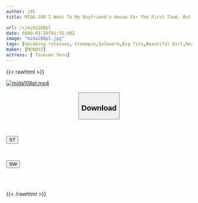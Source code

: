 ```yaml
---
author: j91
title: MIDA-108 I Went To My Boyfriend's House For The First Time, But The Man Who Lived There Was A Filthy Old Man With A High Sex Drive. I Was Tricked Into Going To His House, And He Drugged Me With Aphrodisiacs And Forced Me To Cum Inside Him 10 Times... Tsukigumo Yoru

url: /v/mida108pl
date: 0000-03-28T01:55:00Z
image: "mida108pl.jpg"
tags: [Upcoming releases, Creampie,Solowork,Big Tits,Beautiful Girl,Nasty, Hardcore,Drama	]
maker: [MOODYZ]
actress: [ Tsukumo Yoru]
---
```



{{< rawhtml >}}

<div class="video" data-videoid="pending_link.html">
    <a href="javascript:;">
        <img src="/v/mida108pl/mida108pl.jpg" width="WIDTH" height="HEIGHT" alt="mida108pl.mp4" loading="lazy">
    </a>
</div>

<script type="text/javascript" src="https://j91.asia/asset/on-demand-pend.js"></script>

<br>
  <link rel="stylesheet" href="https://j91.asia/asset/bs5.css">
  
  <center>
  <button class="btn btn-primary" type="button" data-bs-toggle="collapse" data-bs-target=".multi-collapse" aria-expanded="false" aria-controls="multiCollapseExample1 multiCollapseExample2"><h2>Download</h2></button></center>
</p>
<div class="row">
  <div class="col">
    <div class="collapse multi-collapse" id="multiCollapseExample1">
      <div class="card card-body">
	      	      <br>
<div class="buttons">  
<p><a href="https://j91.asia/pending_link.html" target="_blank"><button class="btn-hover color-3"><i class="fa fa-download"></i> ST</button></a></p></div>
    </div>
  </div>
</div>
  <div class="col">
    <div class="collapse multi-collapse" id="multiCollapseExample2">
      <div class="card card-body">
	      <br>
<div class="buttons">
<p><a href="https://j91.asia/pending_link.html" target="_blank"><button class="btn-hover color-2"><i class="fa fa-download"></i> SW</button></a></p></div>
<br><br>
      </div>
    </div>
  </div>
</div>

{{< /rawhtml >}}